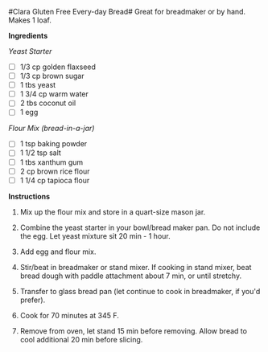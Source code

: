 #Clara Gluten Free Every-day Bread#
Great for breadmaker or by hand. Makes 1 loaf.

**Ingredients**

*Yeast Starter*
- [ ] 1/3 cp golden flaxseed
- [ ] 1/3 cp brown sugar
- [ ] 1 tbs yeast
- [ ] 1 3/4 cp warm water
- [ ] 2 tbs coconut oil
- [ ] 1 egg

*Flour Mix (bread-in-a-jar)*
- [ ] 1 tsp baking powder
- [ ] 1 1/2 tsp salt
- [ ] 1 tbs xanthum gum
- [ ] 2 cp brown rice flour
- [ ] 1 1/4 cp tapioca flour

**Instructions**

1. Mix up the flour mix and store in a quart-size mason jar.

2. Combine the yeast starter in your bowl/bread maker pan. Do not include the egg. Let yeast mixture sit 20 min - 1 hour. 

3. Add egg and flour mix.

4. Stir/beat in breadmaker or stand mixer. If cooking in stand mixer, beat bread dough with paddle attachment about 7 min, or until stretchy.

5. Transfer to glass bread pan (let continue to cook in breadmaker, if you'd prefer).

6. Cook for 70 minutes at 345 F.

7. Remove from oven, let stand 15 min before removing. Allow bread to cool additional 20 min before slicing. 
